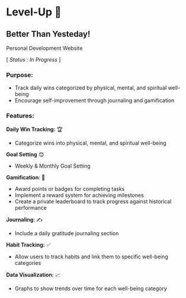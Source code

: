 # Level-Up 🎌
## Better Than Yesteday! 
Personal Development Website

[ _Status : In Progress_ ]

### Purpose: 
 * Track daily wins categorized by physical, mental, and spiritual well-being
 * Encourage self-improvement through journaling and gamification

### Features:
 **Daily Win Tracking:** 🏆
   * Categorize wins into physical, mental, and spiritual well-being

  **Goal Setting** 😊
   * Weekly & Monthly Goal Setting

**Gamification**: 🎯
   * Award points or badges for completing tasks
   * Implement a reward system for achieving milestones
   * Create a private leaderboard to track progress against historical performance
 
**Journaling**: ✍
   * Include a daily gratitude journaling section
 
**Habit Tracking:** ✅
   * Allow users to track habits and link them to specific well-being categories
 
**Data Visualization:** 📈
   * Graphs to show trends over time for each well-being category
